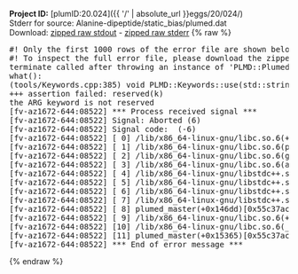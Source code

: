 **Project ID:** [plumID:20.024]({{ '/' | absolute_url }}eggs/20/024/)  
Stderr for source:  Alanine-dipeptide/static_bias/plumed.dat   
Download: [zipped raw stdout](plumed.dat.plumed_master.stdout.txt.zip) - [zipped raw stderr](plumed.dat.plumed_master.stderr.txt.zip) 
{% raw %}
<pre>
#! Only the first 1000 rows of the error file are shown below
#! To inspect the full error file, please download the zipped raw stderr file above
terminate called after throwing an instance of 'PLMD::Plumed::ExceptionError'
what():
(tools/Keywords.cpp:385) void PLMD::Keywords::use(std::string_view)
+++ assertion failed: reserved(k)
the ARG keyword is not reserved
[fv-az1672-644:08522] *** Process received signal ***
[fv-az1672-644:08522] Signal: Aborted (6)
[fv-az1672-644:08522] Signal code:  (-6)
[fv-az1672-644:08522] [ 0] /lib/x86_64-linux-gnu/libc.so.6(+0x45330)[0x7f5d7a445330]
[fv-az1672-644:08522] [ 1] /lib/x86_64-linux-gnu/libc.so.6(pthread_kill+0x11c)[0x7f5d7a49eb2c]
[fv-az1672-644:08522] [ 2] /lib/x86_64-linux-gnu/libc.so.6(gsignal+0x1e)[0x7f5d7a44527e]
[fv-az1672-644:08522] [ 3] /lib/x86_64-linux-gnu/libc.so.6(abort+0xdf)[0x7f5d7a4288ff]
[fv-az1672-644:08522] [ 4] /lib/x86_64-linux-gnu/libstdc++.so.6(+0xa5ff5)[0x7f5d7a8a5ff5]
[fv-az1672-644:08522] [ 5] /lib/x86_64-linux-gnu/libstdc++.so.6(+0xbb0da)[0x7f5d7a8bb0da]
[fv-az1672-644:08522] [ 6] /lib/x86_64-linux-gnu/libstdc++.so.6(_ZSt10unexpectedv+0x0)[0x7f5d7a8a5a55]
[fv-az1672-644:08522] [ 7] /lib/x86_64-linux-gnu/libstdc++.so.6(+0xa5a6f)[0x7f5d7a8a5a6f]
[fv-az1672-644:08522] [ 8] plumed_master(+0x146dd)[0x55c37acdf6dd]
[fv-az1672-644:08522] [ 9] /lib/x86_64-linux-gnu/libc.so.6(+0x2a1ca)[0x7f5d7a42a1ca]
[fv-az1672-644:08522] [10] /lib/x86_64-linux-gnu/libc.so.6(__libc_start_main+0x8b)[0x7f5d7a42a28b]
[fv-az1672-644:08522] [11] plumed_master(+0x15365)[0x55c37ace0365]
[fv-az1672-644:08522] *** End of error message ***
</pre>
{% endraw %}
